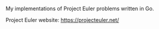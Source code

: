 My implementations of Project Euler problems written in Go.

Project Euler website: https://projecteuler.net/
